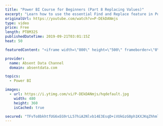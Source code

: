 ```yaml
---
title: "Power BI Course for Beginners (Part 8 Replacing Values)"
excerpt: "Learn how to use the essential Find and Replace feature in Power BI."
originalUrl: https://youtube.com/watch?v=P-DEkDANmjs
type: video
price: Free
length: PT8M32S
publishedDateTime: 2019-09-21T03:01:15Z
heat: 50

featuredContent: "<iframe width=\"800\" height=\"500\" frameborder=\"0\" src=\"https://www.youtube.com/embed/P-DEkDANmjs\" allow=\"accelerometer; autoplay; encrypted-media; gyroscope; picture-in-picture\" allowfullscreen></iframe>"

provider:
  name: Absent Data Channel
  domain: absentdata.com

topics:
  - Power BI

images:
  - url: https://i.ytimg.com/vi/P-DEkDANmjs/hqdefault.jpg
    width: 480
    height: 360
    isCached: true

secured: "TFvTo8bkhtfUG6xEG9rLL57hiA2Nlvb14E3EsqD+iVUkGzG0ph1KXJKqZhhmlIi3/sNEITxqAjlkJQZmBfhX48PiFyil6iUMFCDdYvonmB15bW42N9LDIovd31A6tBM+od5QEUy9pz5KxDYOutAbR5qNIPct8zJtZmbmPBlYXHhFpVLOavHC7SmLWmj7XnwFAMZDLpOHuTCdjqwev610btDr/lmeR3wt1Gdh/9tGB11QnKmZRzqMKd6KrJ60ELK8ag8r9WApoTP1YFCd3hsnTJVXmHu7kIGPW/SAEVYXMFSY7PXDfXWza8KcZJ797o01ZD8iWIN4b6+JvMyC4YjlHFvDRd9Ta9O+hIH+AofpV5Tnwnqb3p55a7YwZLrcOl1nzziQ9nGhs3CLfKOoSQHEhErLOpp+fuKN0o49hr318bU=;MFEEkM8/2MUIk04ZfFfpiw=="
---
```


